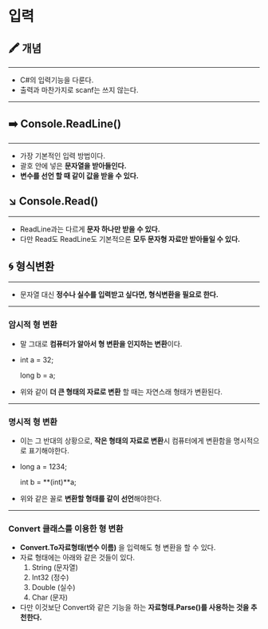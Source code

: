 # 입력

## 🖍 개념

---

- C#의 입력기능을 다룬다.
- 출력과 마찬가지로 scanf는 쓰지 않는다.

---

## ➡️ Console.ReadLine()

---

- 가장 기본적인 입력 방법이다.
- 괄호 안에 넣은 **문자열을 받아들인다.**
- **변수를 선언 할 때 같이 값을 받을 수 있다.**

## ↘️ Console.Read()

---

- ReadLine과는 다르게 **문자 하나만 받을 수 있다.**
- 다만 Read도 ReadLine도 기본적으론 **모두 문자형 자료만 받아들일 수 있다.**

## 🌀 형식변환

---

- 문자열 대신 **정수나 실수를 입력받고 싶다면, 형식변환을 필요로 한다.**

---

### 암시적 형 변환

- 말 그대로 **컴퓨터가 알아서 형 변환을 인지하는 변환**이다.
- int a = 32;
    
    long b = a;
    
- 위와 같이 **더 큰 형태의 자료로 변환** 할 때는 자연스래 형태가 변환된다.

---

### 명시적 형 변환

- 이는 그 반대의 상황으로, **작은 형태의 자료로 변환**시 컴퓨터에게 변환함을 명시적으로 표기해야한다.
- long a = 1234;
    
    int b = **(int)**a;
    
- 위와 같은 꼴로 **변환할 형태를 같이 선언**해야한다.

---

### Convert 클래스를 이용한 형 변환

- **Convert.To자료형태(변수 이름)** 을 입력해도 형 변환을 할 수 있다.
- 자료 형태에는 아래와 같은 것들이 있다.
    1. String (문자열)
    2. Int32 (정수)
    3. Double (실수)
    4. Char (문자)
- 다만 이것보단 Convert와 같은 기능을 하는 **자료형태.Parse()를 사용하는 것을 추천한다.**